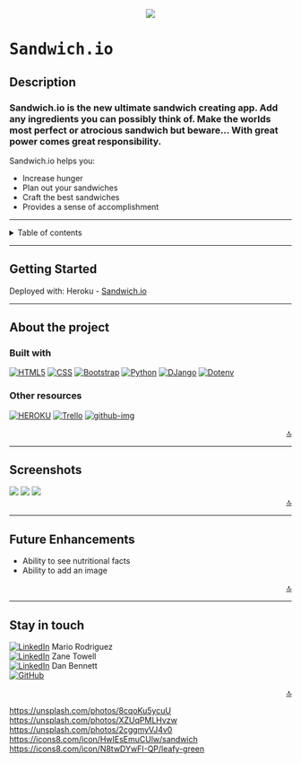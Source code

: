 <p align="center">
<img src="https://user-images.githubusercontent.com/126505925/235982120-54ea5e55-f40e-49bf-a759-61ddeffaa855.png" />
</p>

# <span style="font-family: andale mono, monospace">**Sandwich.io** <span>

## **Description**    
### Sandwich.io is the new ultimate sandwich creating app. Add any ingredients you can possibly think of. Make the worlds most perfect or atrocious sandwich but beware... With great power comes great responsibility.  <br>
Sandwich.io helps you: 
- Increase hunger
- Plan out your sandwiches
- Craft the best sandwiches 
- Provides a sense of accomplishment

---

<details>
<summary>Table of contents</summary>
<li><a href="#about-the-project">About the Project</a></li>
<li><a href="#screenshots">Screenshots</a></li>
<li><a href="#getting-started">Getting Started</a></li>
<li><a href="#future-enhancements">Future Enhancements</a></li>
<li><a href="#stay-in-touch">Stay in touch</a></li>
</details>

---

## **Getting Started**

Deployed with: Heroku - [Sandwich.io](https://sandwich-io.herokuapp.com)

---
## **About the project**
### **Built with**

[![HTML5][html-img]][html-url]
[![CSS][css-img]][css-url]
[![Bootstrap][bootstrap]][empty-url]
[![Python][python-img2]][empty-url]
[![DJango][django-img]][empty-url]
[![Dotenv][dotenv-img]][empty-url]
### **Other resources** 
[![HEROKU][heroku-img]][heroku-url] [![Trello][trello-img]][trello-url]
[![github-img]][empty-url]

<div align="right">
    <a href="#top">🔝</a>
</div>

---

## **Screenshots**
<img src='https://media.git.generalassemb.ly/user/47982/files/3572f971-56a2-47e5-b36d-a691ffcaf8fd' />
<img src='https://media.git.generalassemb.ly/user/47982/files/40a6b35d-7737-4e00-b4c7-f1ef42560943' />
<img src='https://media.git.generalassemb.ly/user/47982/files/3c833429-f5e6-4d5a-bba6-2a8a675ebb49' />


<div align="right">
    <a href="#top">🔝</a>
</div>

---

## **Future Enhancements**

- Ability to see nutritional facts
- Ability to add an image

<div align="right">
    <a href="#top">🔝</a>
</div>

---

## Stay in touch
[![LinkedIn][linkedin-img]][linkedin-urlm] Mario Rodriguez<br>
[![LinkedIn][linkedin-img]][linkedin-urlz] Zane Towell<br>
[![LinkedIn][linkedin-img]][linkedin-urld] Dan Bennett<br>
[![GitHub][github-img]][github-url]<br>

<div align="right">
    <a href="#top">🔝</a>
</div>


<!--links and images-->
[html-img]: https://img.shields.io/badge/HTML-239120?style=for-the-badge&logo=html5&logoColor=white
[css-img]: https://img.shields.io/badge/CSS3-1572B6?style=for-the-badge&logo=css3&logoColor=white
[python-img]: https://img.shields.io/pypi/pyversions/he
[bootstrap]: https://img.shields.io/badge/Bootstrap-563D7C?style=for-the-badge&logo=bootstrap&logoColor=white
[python-img2]: https://img.shields.io/badge/Python-3776AB?style=for-the-badge&logo=python&logoColor=white
[dotenv-img]: https://img.shields.io/badge/DOTENV-FFFF00?style=for-the-badge&logo=dotenv&logoColor=white
[github-img]: https://img.shields.io/badge/GitHub-100000?style=for-the-badge&logo=github&logoColor=white
[django-img]: https://img.shields.io/badge/Django-092E20?style=for-the-badge&logo=django&logoColor=white
[linkedin-img]: https://img.shields.io/badge/LinkedIn-0077B5?style=for-the-badge&logo=linkedin&logoColor=white
[heroku-img]: https://img.shields.io/badge/Heroku-430098?style=for-the-badge&logo=heroku&logoColor=white
[trello-img]: https://img.shields.io/badge/Trello-0052CC?style=for-the-badge&logo=trello&logoColor=white
[dotenv-img]: https://img.shields.io/badge/dotenv-%5Ev16.0.3-orange
[ejs-img]: https://img.shields.io/badge/express-%5Ev4.18.2-yellow

<!--URLs-->
[linkedin-urlm]: https://www.linkedin.com/in/mario2603/
[linkedin-urlz]: https://www.linkedin.com/in/zane-towell/
[linkedin-urld]: https://www.linkedin.com/in/dan-bennett5693/
[html-url]: https://developer.mozilla.org/en-US/docs/Glossary/HTML5
[css-url]: https://developer.mozilla.org/en-US/docs/Web/CSS
[github-url]: https://github.com/zanetowell/sandwich.io
[bit.io-url]: https://www.bit.io/
[heroku-url]: https:///
[trello-url]: https://trello.com/b/p77GhzAK/trello-board
[empty-url]: https
<!-- Credits/Resources -->
https://unsplash.com/photos/8cqoKu5ycuU
https://unsplash.com/photos/XZUqPMLHvzw
https://unsplash.com/photos/2cggmyVJ4v0
https://icons8.com/icon/HwIEsEmuCUlw/sandwich
https://icons8.com/icon/N8twDYwFI-QP/leafy-green
